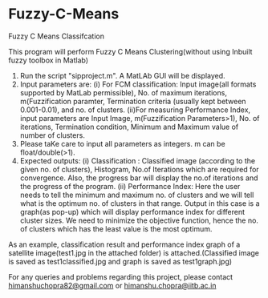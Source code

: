 # Fuzzy-C-Means
Fuzzy C Means Classifcation 


This program will perform Fuzzy C Means Clustering(without using Inbuilt fuzzy toolbox in Matlab)

1) Run the script "sipproject.m". A MatLAb GUI will be displayed.
2) Input parameters are: 
    (i) For FCM classification: Input image(all formats supported by MatLab permissible), No. of maximum iterations,
    m(Fuzzification paramter, Termination criteria (usually kept between 0.001-0.01), and no. of clusters.
    (ii)For measuring Performance Index, input parameters are  Input Image, m(Fuzzification Parameters>1), No. of iterations,
        Termination condition, Minimum and Maximum value of number of clusters.
3) Please taKe care to input all parameters as integers. m can be float/double(>1).
4) Expected outputs:
   (i) Classification : Classified image (according to the given no. of clusters), Histogram, No.of Iterations which are
                        required for convergence. Also, the progress bar will display the no.of iterations and the progress
                        of the program.
   (ii) Performance Index: Here the user needs to tell the minimum and maximum no. of clusters and we will tell what is
         the optimum no. of clusters in that range. Output in this case is a graph(as pop-up) which will display performance index
        for different cluster sizes. We need to minimize the objective function, hence the no. of clusters which has the 
        least value is the most optimum.

As an example, classification result and performance index graph of a satellite image(test1.jpg in the attached folder)
is attached.(Classified image is saved as  test1classified.jpg and graph is saved as  test1graph.jpg)



For any queries and problems regarding this project, please contact himanshuchopra82@gmail.com or himanshu.chopra@iitb.ac.in



